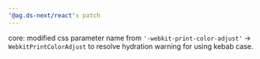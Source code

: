 ```yaml
---
'@ag.ds-next/react': patch
---
```


core: modified css parameter name from `'-webkit-print-color-adjust'` -> `WebkitPrintColorAdjust` to resolve hydration warning for using kebab case. 
